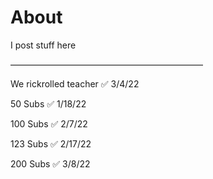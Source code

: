 # About

I post stuff here

——————————————————————

We rickrolled teacher ✅ 3/4/22

50 Subs ✅ 1/18/22

100 Subs ✅ 2/7/22

123 Subs ✅ 2/17/22

200 Subs ✅ 3/8/22
